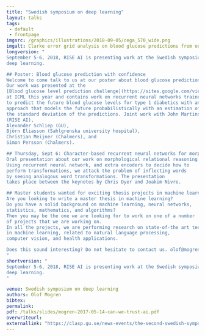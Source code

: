 ```yaml
---
title: "Swedish symposium on deep learning"
layout: talks
tags:
 - default
 - frontpage
imgsrc: /graphics/illustrations/2018-09-05/cega_570_wide.png
imgalt: Clarke error grid analysis on blood glucose predictions from our paper.
longversion: "
September 5-6, 2018, RISE AI is presenting work at the Swedish symposium on
deep learning.

## Poster: Blood glucose prediction with confidence
Welcome to come talk to us at our poster about blood glucose prediction.
Our work was presented at the
[Blood glucose level prediction challenge](https://sites.google.com/view/kdhd-2018/bglp-challenge)
at ICML this year and contains work on recurrent neural networks trained
to predict the future blood glucose levels for type 1 diabetics with an
approach that models the future probabilistically with an estimation of
the standard deviation of the predictions. Joint work with John Martinsson
(RISE AI),
Alexander Schliep (GU),
Björn Eliasson (Sahlgrenska university hospital),
Christian Meijner (Chalmers), and
Simon Persson (Chalmers).

## Thursday, Sept 6: Character-based recurrent neural networks for morphological relational reasoning
Oral presentation about our work on morphological relational reasoning.
Using recurrent neural network, and extra encoders to decide how to
perform transformations, we attack the problem of inflecting words
by seeing analogous word transformations. The presentation
takes place between the keynotes by Chris Dyer and Joakim Nivre.

## Master students wanted for exciting thesis projects in machine learning
Are you looking to write a master thesis in machine learning?
Do you have a solid background on machine learning, neural networks,
statistics, mathematics, and algorithms? 
Then you may be the one we are looking for to work on one of a number
of projects that we are working on.
In all the projects, we are performing research on state-of-the art techniques
in machine learning, related to natural language processing,
computer vision, and health applications.

Does this sound interesting? Do not hesitate to contact us. olof@mogren.one or +46-722-363990.
"
shortversion: "
September 5-6, 2018, RISE AI is presenting work at the Swedish symposium on
deep learning.
"

venue: Swedish symposium on deep learning
authors: Olof Mogren
bibtex: 
permalink:
pdf: /talks/slides/mogren-2017-05-14-can-we-trust-ai.pdf
overwriteurl: 
externallink: "https://clasp.gu.se/news-events/the-second-swedish-symposium-on-deep-learning-"
---
```


